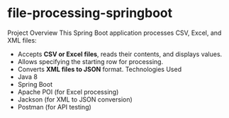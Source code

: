 # file-processing-springboot
Project Overview
This Spring Boot application processes CSV, Excel, and XML files:
- Accepts **CSV or Excel files**, reads their contents, and displays values.
- Allows specifying the starting row for processing.
- Converts **XML files to JSON** format.
Technologies Used
- Java 8
- Spring Boot
- Apache POI (for Excel processing)
- Jackson (for XML to JSON conversion)
- Postman (for API testing)
